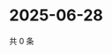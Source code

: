 # 2025-06-28

共 0 条

<!-- BEGIN ZHIHUVIDEO -->
<!-- 最后更新时间 Sat Jun 28 2025 18:11:22 GMT+0800 (China Standard Time) -->

<!-- END ZHIHUVIDEO -->
